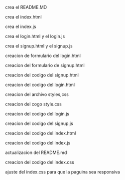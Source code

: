 crea el README.MD

crea el index.html

crea el index.js

crea el login.html y el login.js

crea el signup.html y el signup.js

creacion de formulario del login.html

creacion del formulario de signup.html

creacion del codigo del signup.html

creacion del codigo del login.html

creacion del archivo styles,css

creacion del cogo style.css

creacion del codigo del login.js

creacion del codigo del signup.js

creacion del codigo del index.html

creacion del codigo del index.js

actualizacion del README.md

creacion del codigo del index.css

ajuste del index.css para que la paguina sea responsiva 